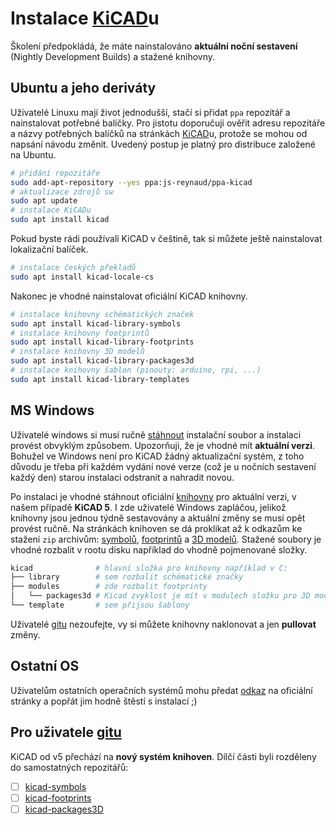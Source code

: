 # Instalace [KiCAD](http://kicad-pcb.org/)u
Školení předpokládá, že máte nainstalováno __aktuální noční sestavení__ (Nightly Development Builds) a stažené knihovny.

## Ubuntu a jeho deriváty
Uživatelé Linuxu mají život jednodušší, stačí si přidat `ppa` repozitář a nainstalovat potřebné balíčky. Pro jistotu doporučuji ověřit adresu repozitáře a názvy potřebných balíčků na stránkách [KiCAD](http://kicad-pcb.org/download/ubuntu/)u, protože se mohou od napsání návodu změnit. Uvedený postup je platný pro distribuce založené na Ubuntu.
```bash
# přidání repozitáře
sudo add-apt-repository --yes ppa:js-reynaud/ppa-kicad
# aktualizace zdrojů sw
sudo apt update
# instalace KiCADu
sudo apt install kicad
```

Pokud byste rádi používali KiCAD v češtině, tak si můžete ještě nainstalovat lokalizační balíček.
```bash
# instalace českých překladů
sudo apt install kicad-locale-cs
```

Nakonec je vhodné nainstalovat oficiální KiCAD knihovny.
```bash
# instalace knihovny schématických značek
sudo apt install kicad-library-symbols
# instalace knihovny footprintů
sudo apt install kicad-library-footprints
# instalace knihovny 3D modelů
sudo apt install kicad-library-packages3d
# instalace knihovny šablon (pinouty: arduino, rpi, ...)
sudo apt install kicad-library-templates
```

## MS Windows
Uživatelé windows si musí ručně [stáhnout](http://downloads.kicad-pcb.org/windows/nightly/) instalační soubor a instalaci provést obvyklým způsobem. Upozorňuji, že je vhodné mít __aktuální verzi__. Bohužel ve Windows není pro KiCAD žádný aktualizační systém, z toho důvodu je třeba při každém vydání nové verze (což je u nočních sestavení každý den) starou instalaci odstranit a nahradit novou.

Po instalaci je vhodné stáhnout oficiální [knihovny](http://kicad-pcb.org/libraries/download/) pro aktuální verzi, v našem případě __KiCAD 5__. I zde uživatelé Windows zapláčou, jelikož knihovny jsou jednou týdně sestavovány a aktuální změny se musí opět provést ručně. Na stránkách knihoven se dá proklikat až k odkazům ke stažení `zip` archivům: [symbolů](https://github.com/KiCad/kicad-symbols/archive/master.zip), [footprintů](https://github.com/KiCad/kicad-footprints/archive/master.zip) a [3D modelů](https://github.com/kicad/kicad-packages3d/archive/master.zip). Stažené soubory je vhodné rozbalit v rootu disku například do vhodně pojmenované složky.
```bash
kicad              # hlavní složka pro knihovny například v C:
├── library        # sem rozbalit schématické značky
├── modules        # zde rozbalit footprinty
│   └── packages3d # Kicad zvyklost je mít v modulech složku pro 3D modely
└── template       # sem přijsou šablony
```

Uživatelé [gitu](https://git-scm.com/) nezoufejte, vy si můžete knihovny naklonovat a jen __pullovat__ změny.

## Ostatní OS
Uživatelům ostatních operačních systémů mohu předat [odkaz](http://kicad-pcb.org/) na oficiální stránky a popřát jim hodně štěstí s instalací ;)

## Pro uživatele [gitu](https://git-scm.com/)
KiCAD od v5 přechází na __nový systém knihoven__. Dílčí části byli rozděleny do samostatných repozitářů:
- [ ] [kicad-symbols](https://github.com/KiCad/kicad-symbols)
- [ ] [kicad-footprints](https://github.com/KiCad/kicad-footprints)
- [ ] [kicad-packages3D](https://github.com/KiCad/kicad-packages3D)
